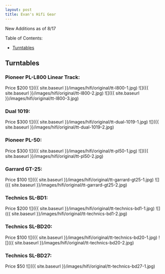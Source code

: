 ```yaml
---
layout: post
title: Evan's Hifi Gear
---
```

New Additions as of 8/17

Table of Contents:
- [Turntables](#turntables)

## Turntables
### Pioneer PL-L800 Linear Track:
Price $200
![]({{ site.baseurl }}/images/hifi/original/tt-l800-1.jpg)
![]({{ site.baseurl }}/images/hifi/original/tt-l800-2.jpg)
![]({{ site.baseurl }}/images/hifi/original/tt-l800-3.jpg)

### Dual 1019:
Price $300
![]({{ site.baseurl }}/images/hifi/original/tt-dual-1019-1.jpg)
![]({{ site.baseurl }}/images/hifi/original/tt-dual-1019-2.jpg)

### Pioneer PL-50:
Price $300
![]({{ site.baseurl }}/images/hifi/original/tt-pl50-1.jpg)
![]({{ site.baseurl }}/images/hifi/original/tt-pl50-2.jpg)

### Garrard GT-25:
Price $100
![]({{ site.baseurl }}/images/hifi/original/tt-garrard-gt25-1.jpg)
![]({{ site.baseurl }}/images/hifi/original/tt-garrard-gt25-2.jpg)

### Technics SL-BD1:
Price $200
![]({{ site.baseurl }}/images/hifi/original/tt-technics-bd1-1.jpg)
![]({{ site.baseurl }}/images/hifi/original/tt-technics-bd1-2.jpg)

### Technics SL-BD20:
Price $100
![]({{ site.baseurl }}/images/hifi/original/tt-technics-bd20-1.jpg)
![]({{ site.baseurl }}/images/hifi/original/tt-technics-bd20-2.jpg)

### Technics SL-BD27:
Price $50
![]({{ site.baseurl }}/images/hifi/original/tt-technics-bd27-1.jpg)
